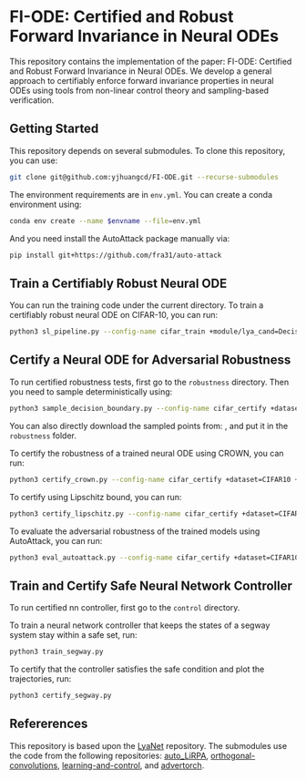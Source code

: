 # FI-ODE: Certified and Robust Forward Invariance in Neural ODEs

This repository contains the implementation of the paper: FI-ODE: Certified and Robust Forward Invariance in Neural ODEs.
We develop a general approach to certifiably enforce forward invariance properties in neural ODEs using tools from non-linear control theory and sampling-based verification.

## Getting Started
This repository depends on several submodules. To clone this repository, you can use:
```bash
git clone git@github.com:yjhuangcd/FI-ODE.git --recurse-submodules
```

The environment requirements are in `env.yml`. You can create a conda environment using:
```bash
conda env create --name $envname --file=env.yml
```
And you need install the AutoAttack package manually via:
```bash
pip install git+https://github.com/fra31/auto-attack
```


## Train a Certifiably Robust Neural ODE
You can run the training code under the current directory.
To train a certifiably robust neural ODE on CIFAR-10, you can run:

```bash
python3 sl_pipeline.py --config-name cifar_train +module/lya_cand=DecisionBoundary +dataset=CIFAR10 ++gpus=1 ++batch_size=128 ++val_batch_size=256 ++data_loader_workers=4 ++module.h_dist_lim=15. ++module.opt_name=Adam ++module.lr=5e-3 ++module.t_max=1 ++module.weight_decay=0. ++module.warmup=-1 ++module.dynamics.kappa=2.0 ++module.max_epochs=300 ++module.h_sample_size=256 ++module.dynamics.alpha_1=100. ++module.dynamics.sigma_1=0.02 ++module.dynamics.alpha_2=20. ++module.val_ode_tol=1e-3 ++module.val_ode_solver=dopri5 ++module.dynamics.scale_nominal=True ++module.adv_train=False ++module.dynamics.cayley=True ++module.dynamics.kappa_length=0
```

## Certify a Neural ODE for Adversarial Robustness
To run certified robustness tests, first go to the `robustness` directory. 
Then you need to sample deterministically using:
```bash
python3 sample_decision_boundary.py --config-name cifar_certify +dataset=CIFAR10 ++T=40 hydra.run.dir=. hydra.output_subdir=null hydra/job_logging=disabled hydra/hydra_logging=disabled
```
You can also directly download the sampled points from: , and put it in the `robustness` folder.

To certify the robustness of a trained neural ODE using CROWN, you can run:

```bash
python3 certify_crown.py --config-name cifar_certify +dataset=CIFAR10 +model_file='cifar' +module/lya_cand=DecisionBoundary ++start_ind=0 ++end_ind=10000 ++T=40 ++batches=400 ++load_grid=True ++grid_name="grid_40.pt" ++norm="2" ++gpus=1 ++data_loader_workers=4 ++module.h_dist_lim=15. ++module.dynamics.alpha_1=100. ++module.dynamics.sigma_1=0.02 ++module.dynamics.alpha_2=20. ++module.val_ode_tol=1e-3 ++module.val_ode_solver=dopri5 ++module.dynamics.scale_nominal=False ++module.dynamics.cayley=True ++module.dynamics.activation=ReLU ++module.lya_cand.log_mode=False hydra.run.dir=. hydra.output_subdir=null hydra/job_logging=disabled hydra/hydra_logging=disabled
```

To certify using Lipschitz bound, you can run:
```bash
python3 certify_lipschitz.py --config-name cifar_certify +dataset=CIFAR10 +model_file='cifar' +module/lya_cand=DecisionBoundary ++T=40 ++batches=10 ++load_grid=True ++grid_name="grid_40.pt" ++norm="2" ++gpus=1 ++data_loader_workers=4 ++module.h_dist_lim=15. ++module.dynamics.alpha_1=100. ++module.dynamics.sigma_1=0.02 ++module.dynamics.alpha_2=20. ++module.val_ode_tol=1e-3 ++module.val_ode_solver=dopri5 ++module.dynamics.scale_nominal=False ++module.dynamics.cayley=True ++module.dynamics.activation=ReLU ++module.lya_cand.log_mode=False hydra.run.dir=. hydra.output_subdir=null hydra/job_logging=disabled hydra/hydra_logging=disabled
```

To evaluate the adversarial robustness of the trained models using AutoAttack, you can run:
```bash
python3 eval_autoattack.py --config-name cifar_certify +dataset=CIFAR10 +model_file='cifar' +module/lya_cand=DecisionBoundary ++module.dynamics.activation=ReLU ++norm="2" ++gpus=1 ++batch_size=128 ++val_batch_size=512 ++module.dynamics.alpha_1=100. ++module.dynamics.sigma_1=0.02 ++module.dynamics.alpha_2=20. ++module.dynamics.scale_nominal=False ++module.dynamics.cayley=True ++module.t_max=0.1 hydra.run.dir=. hydra.output_subdir=null hydra/job_logging=disabled hydra/hydra_logging=disabled
```

## Train and Certify Safe Neural Network Controller
To run certified nn controller, first go to the `control` directory.

To train a neural network controller that keeps the states of a segway system stay within a safe set, run:
```bash
python3 train_segway.py
```

To certify that the controller satisfies the safe condition and plot the trajectories, run:
```bash
python3 certify_segway.py
```

## Refererences
This repository is based upon the [LyaNet](https://github.com/ivandariojr/LyapunovLearning) repository.
The submodules use the code from the following repositories: [auto_LiRPA](https://github.com/Verified-Intelligence/auto_LiRPA), [orthogonal-convolutions](https://github.com/locuslab/orthogonal-convolutions), [learning-and-control](https://github.com/learning-and-control/core), and [advertorch](https://github.com/BorealisAI/advertorch). 